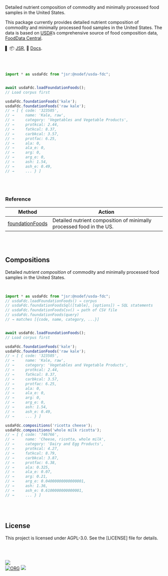<!-- Copyright (C) 2025 Subhajit Sahu -->
<!-- SPDX-License-Identifier: AGPL-3.0-or-later -->
<!-- See LICENSE for full terms -->

Detailed nutrient composition of commodity and minimally processed food samples in the United States.

This package currently provides detailed nutrient composition of commodity and minimally processed food samples in the United States. The data is based on [USDA]’s comprehensive source of food composition data, [FoodData Central].

▌
📦 [JSR](https://jsr.io/@nodef/usda-fdc),
📰 [Docs](https://jsr.io/@nodef/usda-fdc/doc).

<br>
<br>



<!-- //#region TEST FOUNDATION FOODS
Deno.test("Foundation Foods 1", async () => {
  await usdaFdc.loadFoundationFoods();
  const a = usdaFdc.foundationFoods("kale");
  const b = usdaFdc.foundationFoods("raw kale");
  assertEquals(a[0].code, "323505");
  assertEquals(b[0].code, "323505");
});


Deno.test("Foundation Foods 2", async () => {
  await usdaFdc.loadFoundationFoods();
  const a = usdaFdc.foundationFoods("cheese, swiss");
  const b = usdaFdc.foundationFoods("swiss cheese");
  assertEquals(a[0].code, "746767");
  assertEquals(b[0].code, "746767");
});
//#endregion -->

```javascript
import * as usdaFdc from "jsr:@nodef/usda-fdc";


await usdaFdc.loadFoundationFoods();
// Load corpus first

usdaFdc.foundationFoods('kale');
usdaFdc.foundationFoods('raw kale');
// → [ { code: '323505',
// →     name: 'Kale, raw',
// →     category: 'Vegetables and Vegetable Products',
// →     protkcal: 2.44,
// →     fatkcal: 8.37,
// →     carbkcal: 3.57,
// →     protfac: 6.25,
// →     ala: 0,
// →     ala_e: 0,
// →     arg: 0,
// →     arg_e: 0,
// →     ash: 1.54,
// →     ash_e: 0.49,
// →     ... } ]
```

<br>
<br>


### Reference

| Method                  | Action
|-------------------------|-------
| [foundationFoods]       | Detailed nutrient composition of minimally processed food in the US.


[USDA]: https://www.usda.gov/
[FoodData Central]: https://fdc.nal.usda.gov/
[foundationFoods]: https://jsr.io/@nodef/usda-fdc/doc/~/foundationfoods

<br>
<br>


## Compositions

Detailed *nutrient composition* of commodity and minimally processed food samples in the United States.

<br>

```javascript
import * as usdaFdc from "jsr:@nodef/usda-fdc";
// usdaFdc.loadFoundationFoods() → corpus
// usdaFdc.foundationFoodsSql([table], [options]) → SQL statements
// usdaFdc.foundationFoodsCsv() → path of CSV file
// usdaFdc.foundationFoods(query)
// → matches [{code, name, category, ...}]


await usdaFdc.loadFoundationFoods();
// Load corpus first

usdaFdc.foundationFoods('kale');
usdaFdc.foundationFoods('raw kale');
// → [ { code: '323505',
// →     name: 'Kale, raw',
// →     category: 'Vegetables and Vegetable Products',
// →     protkcal: 2.44,
// →     fatkcal: 8.37,
// →     carbkcal: 3.57,
// →     protfac: 6.25,
// →     ala: 0,
// →     ala_e: 0,
// →     arg: 0,
// →     arg_e: 0,
// →     ash: 1.54,
// →     ash_e: 0.49,
// →     ... } ]

usdaFdc.compositions('ricotta cheese');
usdaFdc.compositions('whole milk ricotta');
// → [ { code: '746766',
// →     name: 'Cheese, ricotta, whole milk',
// →     category: 'Dairy and Egg Products',
// →     protkcal: 4.27,
// →     fatkcal: 8.79,
// →     carbkcal: 3.87,
// →     protfac: 6.38,
// →     ala: 0.325,
// →     ala_e: 0.07,
// →     arg: 0.21,
// →     arg_e: 0.04000000000000001,
// →     ash: 1.36,
// →     ash_e: 0.6100000000000001,
// →     ... } ]
```

<br>
<br>


## License

This project is licensed under AGPL-3.0. See the [LICENSE] file for details.

<br>
<br>


[![](https://raw.githubusercontent.com/qb40/designs/gh-pages/0/image/11.png)](https://wolfram77.github.io)<br>
[![ORG](https://img.shields.io/badge/org-nodef-green?logo=Org)](https://nodef.github.io)
![](https://ga-beacon.deno.dev/G-RC63DPBH3P:SH3Eq-NoQ9mwgYeHWxu7cw/github.com/nodef/usda-fdc)
